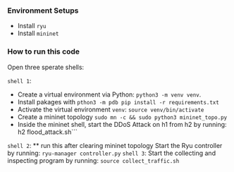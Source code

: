 ### Environment Setups
- Install `ryu`
- Install `mininet`

### How to run this code

Open three sperate shells:

`shell 1`:
- Create a virtual environment via Python: ```python3 -m venv venv```.
- Install pakages with ```pthon3 -m pdb pip install -r requirements.txt```
- Activate the virtual environment ```venv```: 
```source venv/bin/activate```
- Create a mininet topology
```sudo mn -c && sudo python3 mininet_topo.py```
- Inside the mininet shell, start the DDoS Attack on h1 from h2 by running: ```
```h2 flood_attack.sh```

`shell 2`:
** run this after clearing mininet topology
Start the Ryu controller by running: ```ryu-manager controller.py```
`shell 3`:
Start the collecting and inspecting program by running: ```source collect_traffic.sh```

